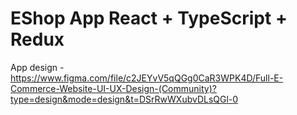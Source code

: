 # EShop App React + TypeScript + Redux

App design - https://www.figma.com/file/c2JEYvV5qQGg0CaR3WPK4D/Full-E-Commerce-Website-UI-UX-Design-(Community)?type=design&mode=design&t=DSrRwWXubvDLsQGl-0
